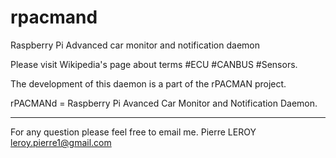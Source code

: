 rpacmand
========

Raspberry Pi Advanced car monitor and notification daemon


Please visit Wikipedia's page about terms #ECU #CANBUS #Sensors.

The development of this daemon is a part of the rPACMAN project.

rPACMANd = Raspberry Pi Avanced Car Monitor and Notification Daemon.


---
For any question please feel free to email me.
Pierre LEROY <leroy.pierre1@gmail.com>
